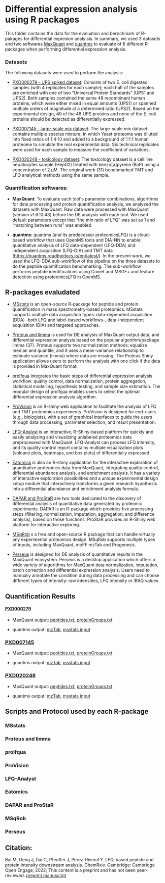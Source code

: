 
# Differential expression analysis using R packages

This folder contains the data for the evaluation and bernchmark of R-pakages for differential expresion analyisis. In summary, we used 3 datasets and two softwares [MaxQuant](https://www.maxquant.org/) and [quantms](https://github.com/bigbio/quantms) to evaluate of 8 different R-packages when performing differential expression analysis. 

### Datasets

The following datasets were used to perform the analysis:

- [PXD000279 - UPS spiked dataset](https://www.ebi.ac.uk/pride/archive/projects/PXD000279): Consists of two E. coli digested samples (with 4 replicates for each sample); each half of the samples are enriched with one of two “Universal Protein Standards” (UPS1 and UPS2). Both samples contained the same 48 recombinant human proteins, which were either mixed in equal amounts (UPS1) or spanned multiple orders of magnitude at a determined ratio (UPS2). Based on the experimental design, 40 of the 48 UPS proteins and none of the E. coli proteins should be detected as differentially expressed.

- [PXD007145 - large-scale mix dataset](https://www.ebi.ac.uk/pride/archive/projects/PXD007145): The large-scale mix dataset contains multiple species mixture, in which Yeast proteome was diluted into fixed ratios of 1:4:10 and added to a background of 1:1:1 human proteome to simulate the real experimental data. Six technical replicates were used for each sample to measure the coefficient of variations.

- [PXD020248 - toxicology dataset](https://www.ebi.ac.uk/pride/archive/projects/PXD020248): The toxicology dataset is a cell line hepatocytes sample (HepG2) treated with benzo[a]pyrene (BaP) using a concentration of 2 μM. The original work (31) benchmarked TMT and LFQ analytical methods using the same sample.

### Quantification softwares: 

- **MaxQuant**: To evaluate each tool's parameter combinations, algorithms for data processing and protein quantification analysis, we analyzed the datasets with MaxQuant. Raw data were processed with MaxQuant (version v1.6.10.43) before the DE analysis with each tool. We used default parameters except that “the min ratio of LFQ” was set as 1 and “matching between runs” was enabled. 

- **quantms**: quantms (and its predecessor proteomicsLFQ) is a cloud-based workflow that uses OpenMS tools and DIA-NN to enable quantitative analysis of LFQ data-dependent (LFQ-DDA) and independent acquisition (LFQ-DIA) and TMT data (https://quantms.readthedocs.io/en/latest/). In the present work, we used the LFQ-DDA sub-workflow of the pipeline on the three datasets to do the peptide quantification benchmarking. The sub-workflow performs peptide identifications using Comet and MSGF+ and feature detection using proteomicsLFQ in OpenMS. 
 
## R-packages evaludated

- [MSstats](https://github.com/Vitek-Lab/MSstats) is an open-source R-package for peptide and protein quantification in mass spectrometry-based proteomics. MSstats supports multiple data acquisition types: data-dependent acquisition (DDA) -both LFQ and label-based workflows-, data-independent acquisition (DIA) and targeted approaches. 

- [Proteus and limma](https://github.com/bartongroup/Proteus) is used for DE analysis of MaxQuant output data, and differential expression analysis based on the popular algorithm/package limma (37). Proteus supports two normalization methods: equalize median and quantile, and it uses a mean-variance relationship to estimate variance (limma) where data are missing. The Proteus Shiny application allows users to perform the analysis with one click if the data is provided in MaxQuant format. 

- [prolfqua](https://github.com/fgcz/prolfqua) integrates the basic steps of differential expression analysis workflow: quality control, data normalization, protein aggregation, statistical modelling, hypothesis testing, and sample size estimation. The modular design of prolfqua enables users to select the optimal differential expression analysis algorithm. 

- [ProVision](https://github.com/JamesGallant/ProVision) is an R-shiny web application to facilitate the analysis of LFQ and TMT proteomics experiments. ProVision is designed for end-users (e.g., biologists), with a set of graphical interfaces to guide the users through data processing, parameter selection, and result presentation.

- [LFQ-Analyst](https://github.com/MonashBioinformaticsPlatform/LFQ-Analyst) is an interactive, R-Shiny-based platform for quickly and easily analyzing and visualizing unlabeled proteomics data preprocessed with MaxQuant. LFQ-Analyst can process LFQ intensity, and its quality control report contains multiple visualization plots (volcano plots, heatmaps, and box plots) of differentially expressed. 

- [Eatomics](https://github.com/Millchmaedchen/Eatomics) is also an R-shiny application for the interactive exploration of quantitative proteomics data from MaxQuant, integrating quality control, differential abundance analysis, and enrichment analysis. It has a variety of interactive exploration possibilities and a unique experimental design setup module that interactively transforms a given research hypothesis into a differential abundance and enrichment analysis formula. 

- [DAPAR and ProStaR](http://www.prostar-proteomics.org/) are two tools dedicated to the discovery of differential analysis of quantitative data generated by proteomic experiments. DAPAR is an R-package which provides five processing steps (filtering, normalization, imputation, aggregation, and difference analysis), based on those functions, ProStaR provides an R-Shiny web platform for interactive exploring.

- [MSqRob](https://github.com/statOmics/MSqRob) s a free and open-source R package that can handle virtually any experimental proteomics design. MSqRob supports multiple types of inputs, including MaxQuant, moFF mzTab and Progenesis. 

- [Perseus](https://maxquant.net/perseus/) is designed for DE analysis of quantitative results in the MaxQuant ecosystem. Perseus is a desktop application which offers a wide variety of algorithms for MaxQuant data normalization, imputation, batch correction and differential expression analysis.  Users need to manually annotate the condition during data processing and can choose different types of intensity: raw intensities, LFQ intensity or IBAQ values. 

## Quantification Results

#### [PXD000279](https://github.com/ypriverol/quantms-research/tree/main/r-research/based-peptide-analysis/PXD000279)

- MaxQuant output: [peptides.txt](https://github.com/ypriverol/quantms-research/blob/main/r-research/based-peptide-analysis/PXD000279/peptides.txt), [proteinGroups.txt](https://github.com/ypriverol/quantms-research/blob/main/r-research/based-peptide-analysis/PXD000279/proteinGroups.txt)

- quantms output: [mzTab](https://github.com/ypriverol/quantms-research/blob/main/r-research/based-peptide-analysis/PXD000279/onlyPEP-filter-PXD000279.dynamic.sdrf_openms_design_openms.mzTab), [msstats input](https://github.com/ypriverol/quantms-research/blob/main/r-research/based-peptide-analysis/PXD000279/out_msstats.csv)

### [PXD007145](https://github.com/ypriverol/quantms-research/tree/main/r-research/based-peptide-analysis/PXD007145)

- MaxQuant output: [peptides.txt](https://github.com/ypriverol/quantms-research/blob/main/r-research/based-peptide-analysis/PXD007145/peptides.txt), [proteinGroups.txt](https://github.com/ypriverol/quantms-research/blob/main/r-research/based-peptide-analysis/PXD007145/proteinGroups.txt)

- quantms output: [mzTab](https://github.com/ypriverol/quantms-research/blob/main/r-research/based-peptide-analysis/PXD007145/only_pep_filterPXD007145-Th.sdrf_openms_design_openms.mzTab), [msstats input](https://github.com/ypriverol/quantms-research/blob/main/r-research/based-peptide-analysis/PXD007145/out_msstats.csv)

### [PXD020248](https://github.com/ypriverol/quantms-research/tree/main/r-research/based-peptide-analysis/PXD020248)

- MaxQuant output: [peptides.txt](https://github.com/ypriverol/quantms-research/blob/main/r-research/based-peptide-analysis/PXD020248/peptides.txt), [proteinGroups.txt](https://github.com/ypriverol/quantms-research/blob/main/r-research/based-peptide-analysis/PXD020248/proteinGroups.txt)

- quantms output: [mzTab](https://github.com/ypriverol/quantms-research/blob/main/r-research/based-peptide-analysis/PXD020248/onlyPEP-filter-PXD020248.mzTab), [msstats input](https://github.com/ypriverol/quantms-research/blob/main/r-research/based-peptide-analysis/PXD020248/out_msstats.csv)

## Scripts and Protocol used by each R-package 

### MSstats

### Proteus and limma

### prolfqua

### ProVision

### LFQ-Analyst

### Eatomics

### DAPAR and ProStaR

### MSqRob

### Perseus


## Citation: 

Bai M, Deng J, Dai C, Pfeuffer J, Perez-Riverol Y. LFQ-based peptide and protein intensity downstream analysis. ChemRxiv. Cambridge: Cambridge Open Engage; 2022; This content is a preprint and has not been peer-reviewed. [preprint manuscript](https://chemrxiv.org/engage/chemrxiv/article-details/6337378ffee74e5821507b75)
